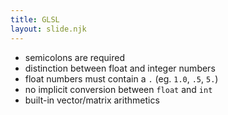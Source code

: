 ```yaml
---
title: GLSL
layout: slide.njk
---
```


- semicolons are required
- distinction between float and integer numbers
- float numbers must contain a `.` (eg. `1.0`, `.5`, `5.`)
- no implicit conversion between `float` and `int`
- built-in vector/matrix arithmetics
